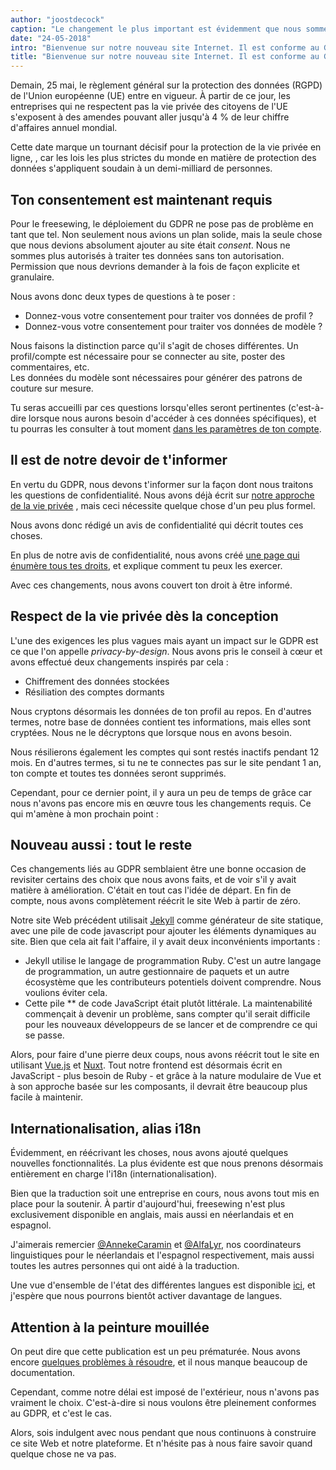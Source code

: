 ```yaml
---
author: "joostdecock"
caption: "Le changement le plus important est évidemment que nous sommes passés du violet au noir comme couleur emblématique"
date: "24-05-2018"
intro: "Bienvenue sur notre nouveau site Internet. Il est conforme au GDPR, parle 3 langues et sent la peinture mouillée"
title: "Bienvenue sur notre nouveau site Internet. Il est conforme au GDPR, parle 3 langues et sent la peinture mouillée"
---
```



Demain, 25 mai, le règlement général sur la protection des données (RGPD) de l'Union européenne (UE) entre en vigueur. À partir de ce jour, les entreprises qui ne respectent pas la vie privée des citoyens de l'UE s'exposent à des amendes pouvant aller jusqu'à 4 % de leur chiffre d'affaires annuel mondial.

Cette date marque un tournant décisif pour la protection de la vie privée en ligne, , car les lois les plus strictes du monde en matière de protection des données s'appliquent soudain à un demi-milliard de personnes.

## Ton consentement est maintenant requis

Pour le freesewing, le déploiement du GDPR ne pose pas de problème en tant que tel. Non seulement nous avions un plan solide, mais la seule chose que nous devions absolument ajouter au site était *consent*. Nous ne sommes plus autorisés à traiter tes données sans ton autorisation. Permission que nous devrions demander à la fois de façon explicite et granulaire.

Nous avons donc deux types de questions à te poser :

 - Donnez-vous votre consentement pour traiter vos données de profil ?
 - Donnez-vous votre consentement pour traiter vos données de modèle ?

Nous faisons la distinction parce qu'il s'agit de choses différentes. Un profil/compte est nécessaire pour se connecter au site, poster des commentaires, etc.  
Les données du modèle sont nécessaires pour générer des patrons de couture sur mesure.

Tu seras accueilli par ces questions lorsqu'elles seront pertinentes (c'est-à-dire lorsque nous aurons besoin d'accéder à ces données spécifiques), et tu pourras les consulter à tout moment [dans les paramètres de ton compte](/account).

## Il est de notre devoir de t'informer

En vertu du GDPR, nous devons t'informer sur la façon dont nous traitons les questions de confidentialité. Nous avons déjà écrit sur [notre approche de la vie privée](/blog/privacy-choices) , mais ceci nécessite quelque chose d'un peu plus formel.

Nous avons donc rédigé un avis de confidentialité [](/privacy) qui décrit toutes ces choses.

En plus de notre avis de confidentialité, nous avons créé [une page qui énumère tous tes droits](/rights), et explique comment tu peux les exercer.

Avec ces changements, nous avons couvert ton droit à être informé.

## Respect de la vie privée dès la conception

L'une des exigences les plus vagues mais ayant un impact sur le GDPR est ce que l'on appelle *privacy-by-design*. Nous avons pris le conseil à cœur et avons effectué deux changements inspirés par cela :

 - Chiffrement des données stockées
 - Résiliation des comptes dormants

Nous cryptons désormais les données de ton profil au repos. En d'autres termes, notre base de données contient tes informations, mais elles sont cryptées. Nous ne le décryptons que lorsque nous en avons besoin.

Nous résilierons également les comptes qui sont restés inactifs pendant 12 mois. En d'autres termes, si tu ne te connectes pas sur le site pendant 1 an, ton compte et toutes tes données seront supprimés.

Cependant, pour ce dernier point, il y aura un peu de temps de grâce car nous n'avons pas encore mis en œuvre tous les changements requis. Ce qui m'amène à mon prochain point :

## Nouveau aussi : tout le reste

Ces changements liés au GDPR semblaient être une bonne occasion de revisiter certains des choix que nous avons faits, et de voir s'il y avait matière à amélioration. C'était en tout cas l'idée de départ. En fin de compte, nous avons complètement réécrit le site Web à partir de zéro.

Notre site Web précédent utilisait [Jekyll](https://jekyllrb.com/) comme générateur de site statique, avec une pile de code javascript pour ajouter les éléments dynamiques au site. Bien que cela ait fait l'affaire, il y avait deux inconvénients importants :

 - Jekyll utilise le langage de programmation Ruby. C'est un autre langage de programmation, un autre gestionnaire de paquets et un autre écosystème que les contributeurs potentiels doivent comprendre. Nous voulions éviter cela.
 - Cette pile ** de code JavaScript était plutôt littérale. La maintenabilité commençait à devenir un problème, sans compter qu'il serait difficile pour les nouveaux développeurs de se lancer et de comprendre ce qui se passe.

Alors, pour faire d'une pierre deux coups, nous avons réécrit tout le site en utilisant [Vue.js](https://vuejs.org/) et [Nuxt](https://nuxtjs.org/). Tout notre frontend est désormais écrit en JavaScript - plus besoin de Ruby - et grâce à la nature modulaire de Vue et à son approche basée sur les composants, il devrait être beaucoup plus facile à maintenir.

## Internationalisation, alias i18n

Évidemment, en réécrivant les choses, nous avons ajouté quelques nouvelles fonctionnalités. La plus évidente est que nous prenons désormais entièrement en charge l'i18n (internationalisation).

Bien que la traduction soit une entreprise en cours, nous avons tout mis en place pour la soutenir. À partir d'aujourd'hui, freesewing n'est plus exclusivement disponible en anglais, mais aussi en néerlandais et en espagnol.

J'aimerais remercier [@AnnekeCaramin](/users/annekecaramin) et [@AlfaLyr](/users/alfalyr), nos coordinateurs linguistiques pour le néerlandais et l'espagnol respectivement, mais aussi toutes les autres personnes qui ont aidé à la traduction.

Une vue d'ensemble de l'état des différentes langues est disponible [ici](/i18n), et j'espère que nous pourrons bientôt activer davantage de langues.

## Attention à la peinture mouillée

On peut dire que cette publication est un peu prématurée. Nous avons encore [quelques problèmes à résoudre](https://github.com/freesewing/site/issues), et il nous manque beaucoup de documentation.

Cependant, comme notre délai est imposé de l'extérieur, nous n'avons pas vraiment le choix. C'est-à-dire si nous voulons être pleinement conformes au GDPR, et c'est le cas.

Alors, sois indulgent avec nous pendant que nous continuons à construire ce site Web et notre plateforme. Et n'hésite pas à nous faire savoir quand quelque chose ne va pas.

